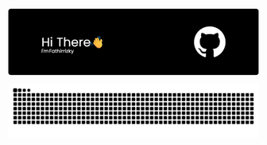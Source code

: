 ![fathir](img/github-header-image.png)


<img src="https://raw.githubusercontent.com/M-fathirizky/M-fathirizky/output/snake.svg" alt="Snake animation" />

###
<!--
**M-fathirizky/M-fathirizky** is a ✨ _special_ ✨ repository because its `README.md` (this file) appears on your GitHub profile.

Here are some ideas to get you started:
-     ## Hi there 👋
- 🔭 I’m currently working on ...
- 🌱 I’m currently learning ...
- 👯 I’m looking to collaborate on ...
- 🤔 I’m looking for help with ...
- 💬 Ask me about ...
- 📫 How to reach me: ...
- 😄 Pronouns: ...
- ⚡ Fun fact: ...
-->
  